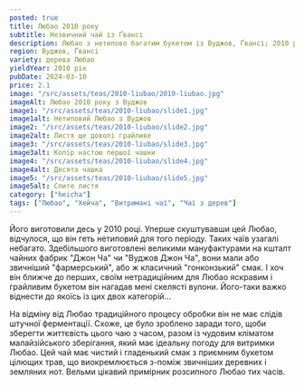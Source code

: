 ```yaml
---
posted: true
title: Любао 2010 року
subtitle: Незвичний чай із Ґвансі
description: Любао з нетипово багатим букетом із Вуджов, Ґвансі; 2010 рік.
region: Вуджов, Ґвансі
variety: дерева Любао
yieldYear: 2010 рік
pubDate: 2024-03-10
price: 2.1
image: "/src/assets/teas/2010-liubao/2010-liubao.jpg"
imageAlt: Любао 2010 року з Вуджов
image1: "/src/assets/teas/2010-liubao/slide1.jpg"
image1alt: Нетиповий Любао з Вуджов
image2: "/src/assets/teas/2010-liubao/slide2.jpg"
image2alt: Листя ще доволі грайливе
image3: "/src/assets/teas/2010-liubao/slide3.jpg"
image3alt: Колір настою першої чашки
image4: "/src/assets/teas/2010-liubao/slide4.jpg"
image4alt: Десята чашка
image5: "/src/assets/teas/2010-liubao/slide5.jpg"
image5alt: Спите листя
category: ["heicha"]
tags: ["Любао", "Хейча", "Витримані чаї", "Чаї з дерев"]
---
```


Його виготовили десь у 2010 році. Уперше скуштувавши цей Любао, відчулося, що він геть нетиповий для того періоду. Таких чаїв узагалі небагато. Здебільшого виготовлені великими мануфактурами на кшталт чайних фабрик "Джон Ча" чи "Вуджов Джон Ча", вони мали або звичніший "фармерський", або ж класичний "гонконзький" смак. І хоч він ближче до перших, своїм нетрадиційним для Любао яскравим і грайливим букетом він нагадав мені скелясті вулони. Його-таки важко віднести до якоїсь із цих двох категорій...

На відміну від Любао традиційного процесу обробки він не має слідів штучної ферментації. Схоже, це було зроблено заради того, щоби зберегти життєвість цього чаю з часом, разом із чудовим кліматом малайзійського зберігання, який має ідеальну погоду для витримки Любао. Цей чай має чистий і гладенький смак з приємним букетом цілющих трав, що виокремлюється з-поміж звичніших деревних і земляних нот. Вельми цікавий примірник розсипного Любао тих часів.